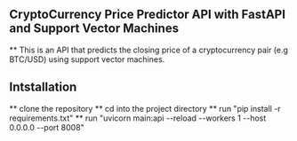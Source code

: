 ## CryptoCurrency Price Predictor API with FastAPI and Support Vector Machines
** This is an API that predicts the closing price of a cryptocurrency pair (e.g BTC/USD) using support vector machines.

## Intstallation
** clone the repository
** cd into the project directory
** run "pip install -r requirements.txt"
** run "uvicorn main:api --reload --workers 1 --host 0.0.0.0 --port 8008"